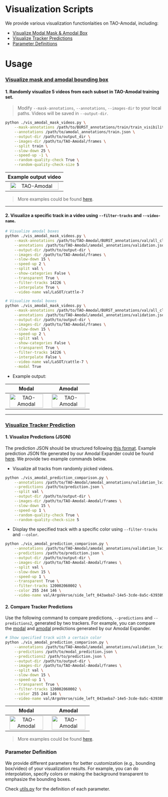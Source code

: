 # Visualization Scripts
We provide various visualization functionlaities on TAO-Amodal, including:
<ul>
    <li>
      <a href="#visualize-mask-and-amodal-bounding-box">Visualize Modal Mask & Amodal Box</a>
    </li>
    <li>
      <a href="#visualize-tracker-prediction">Visualize Tracker Predictions</a>
    </li>
    <li>
      <a href="#parameter-definition">Parameter Definitions</a>
    </li>
</ul>

# Usage
### [Visualize mask and amodal bounding box](https://tao-amodal.github.io/dataset.html)

#### 1. Randomly visualize 5 videos from each subset in TAO-Amodal training set.
   
> Modify `--mask-annotations`, `--annotations`, `--images-dir` to your local paths. Videos will be saved in `--output-dir`.

```bash
python ./vis_amodal_mask_videos.py \
    --mask-annotations /path/to/BURST_annotations/train/train_visibility.json \
    --annotations /path/to/amodal_annotations/train.json \
    --output-dir /path/to/output_dir \
    --images-dir /path/to/TAO-Amodal/frames \
    --split train \
    --slow-down 25 \
    --speed-up -1 \
    --random-quality-check True \
    --random-quality-check-size 5
```

| Example output video |
|---|
|<div align="center"><a href="https://tao-amodal.github.io/dataset.html"><img width="95%" alt="TAO-Amodal" src="https://github.com/WesleyHsieh0806/TAO-Amodal/blob/main/assets/truck-10.gif"></a></div> | 

> More examples could be found [here](https://tao-amodal.github.io/dataset.html).

---
#### 2. Visualize a specific track in a video using `--filter-tracks` and `--video-name`.
```bash
# Visualize amodal boxes
python ./vis_amodal_mask_videos.py \
    --mask-annotations /path/to/TAO-Amodal/BURST_annotations/val/all_classes_visibility.json \
    --annotations /path/to/TAO-Amodal/amodal_annotations/validation.json \
    --output-dir /path/to/output-dir \
    --images-dir /path/to/TAO-Amodal/frames \
    --slow-down 15 \
    --speed-up 2 \
    --split val \
    --show-categories False \
    --transparent True \
    --filter-tracks 14226 \
    --interpolate True \
    --video-name val/LaSOT/cattle-7

# Visualize modal boxes
python ./vis_amodal_mask_videos.py \
    --mask-annotations /path/to/TAO-Amodal/BURST_annotations/val/all_classes_visibility.json \
    --annotations /path/to/TAO-Amodal/amodal_annotations/validation.json \
    --output-dir /path/to/output-dir \
    --images-dir /path/to/TAO-Amodal/frames \
    --slow-down 15 \
    --speed-up 2 \
    --split val \
    --show-categories False \
    --transparent True \
    --filter-tracks 14226 \
    --interpolate False \
    --video-name val/LaSOT/cattle-7 \
    --modal True
```

* Example output:

| Modal | Amodal |
|---|---|
|<div align="center"><a href="https://tao-amodal.github.io/static/videos/cattle-7_both.mp4"><img width="95%" alt="TAO-Amodal" src="https://github.com/WesleyHsieh0806/TAO-Amodal/assets/55971907/c0398f59-3d33-4390-b68f-ab68a0a184da"></a></div> | <div align="center"><a href="https://tao-amodal.github.io/static/videos/cattle-7_both.mp4"><img width="95%" alt="TAO-Amodal" src="https://github.com/WesleyHsieh0806/TAO-Amodal/assets/55971907/bfe42828-79a3-48dd-b68d-19fa12c008f2"></a></div>|

---

### [Visualize Tracker Prediction](https://tao-amodal.github.io/#Amodal-Expander)
#### 1. Visualize Predictions (JSON)

The prediction JSON should be structured following [this format](https://huggingface.co/datasets/chengyenhsieh/TAO-Amodal#annotation-and-prediction-format). Example prediction JSON file generated by our Amodal Expander could be found [here](https://huggingface.co/datasets/chengyenhsieh/TAO-Amodal/tree/main/example_output). We provide two example commands below.

* Visualize all tracks from randomly picked videos.
```bash
python ./vis_amodal_prediction_comparison.py \
    --annotations /path/to/TAO-Amodal/amodal_annotations/validation_lvis_v1.json \
    --predictions /path/to/prediction.json \
    --split val \
    --output-dir /path/to/output-dir \
    --images-dir /path/to/TAO-Amodal-Amodal/frames \
    --slow-down 15 \
    --speed-up 1 \
    --random-quality-check True \
    --random-quality-check-size 5
```

* Display the specified track with a specific color using `--filter-tracks` and `--color`.
    
```bash
python ./vis_amodal_prediction_comparison.py \
    --annotations /path/to/TAO-Amodal/amodal_annotations/validation_lvis_v1.json \
    --predictions /path/to/prediction.json \
    --output-dir /path/to/output-dir \
    --images-dir /path/to/TAO-Amodal-Amodal/frames \
    --split val \
    --slow-down 15 \
    --speed-up 1 \
    --transparent True \
    --filter-tracks 120002060002 \
    --color 255 244 146 \
    --video-name val/ArgoVerse/side_left_043aeba7-14e5-3cde-8a5c-639389b6d3a6
```

#### 2. Compare Tracker Predictions

Use the following command to compare predictions, `--predictions` and `--predictions2`, generated by two trackers. For example, you can compare the [modal](https://huggingface.co/datasets/chengyenhsieh/TAO-Amodal/blob/main/example_output/modal_prediction.json) and [amodal](https://huggingface.co/datasets/chengyenhsieh/TAO-Amodal/blob/main/example_output/prediction.json) predictions generated by our Amodal Expander.

```bash
# Show specified track with a certain color
python ./vis_amodal_prediction_comparison.py \
    --annotations /path/to/TAO-Amodal/amodal_annotations/validation_lvis_v1.json \
    --predictions /path/to/modal_prediction.json \
    --predictions2 /path/to/prediction.json \
    --output-dir /path/to/output-dir \
    --images-dir /path/to/TAO-Amodal-Amodal/frames \
    --split val \
    --slow-down 15 \
    --speed-up 1 \
    --transparent True \
    --filter-tracks 120002060002 \
    --color 255 244 146 \
    --video-name val/ArgoVerse/side_left_043aeba7-14e5-3cde-8a5c-639389b6d3a6
```

| Modal | Amodal|
|---|---|
|<div align="center"><a href="https://tao-amodal.github.io/static/videos/ae_people-1.mp4"><img width="95%" alt="TAO-Amodal" src="https://github.com/WesleyHsieh0806/TAO-Amodal/assets/55971907/67eb0171-b72a-48c1-bf04-e6f13bb2ca23"></a></div> | <div align="center"><a href="https://tao-amodal.github.io/static/videos/ae_people-1.mp4"><img width="95%" alt="TAO-Amodal" src="https://github.com/WesleyHsieh0806/TAO-Amodal/assets/55971907/b7f6b9af-48a3-44eb-a485-4c14b28fbf82"></a></div> |




> More examples could be found [here](https://tao-amodal.github.io/#Amodal-Expander).

### Parameter Definition
We provide different parameters for better customization (e.g., bounding box/video) of your visualization results. For example, you can do interpolation, specify colors or making the background transparent to emphasize the bounding boxes.

Check [utils.py](./utils.py#L16) for the definition of each parameter.
